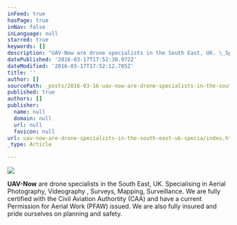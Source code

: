 ```yaml
---
inFeed: true
hasPage: true
inNav: false
inLanguage: null
starred: true
keywords: []
description: "UAV-Now are drone specialists in the South East, UK. \_Specialising in Aerial Photography, Videography , Surveys, Mapping, Surveillance.\_We are fully certified with the Civil Aviation Authortity (CAA) and have a current Permission for Aerial Work (PFAW) issued. \_We are also fully insured and pride ourselves on planning and safety."
datePublished: '2016-03-17T17:52:30.972Z'
dateModified: '2016-03-17T17:52:12.785Z'
title: ''
author: []
sourcePath: _posts/2016-03-16-uav-now-are-drone-specialists-in-the-south-east-uk-specia.md
published: true
authors: []
publisher:
  name: null
  domain: null
  url: null
  favicon: null
url: uav-now-are-drone-specialists-in-the-south-east-uk-specia/index.html
_type: Article

---
```

![](https://the-grid-user-content.s3-us-west-2.amazonaws.com/f257f7b7-9f27-4194-9355-e3044ff6aeb5.jpg)

**UAV-Now** are drone specialists in the South East, UK.  Specialising in Aerial Photography, Videography , Surveys, Mapping, Surveillance. We are fully certified with the Civil Aviation Authortity (CAA) and have a current Permission for Aerial Work (PFAW) issued.  We are also fully insured and pride ourselves on planning and safety.